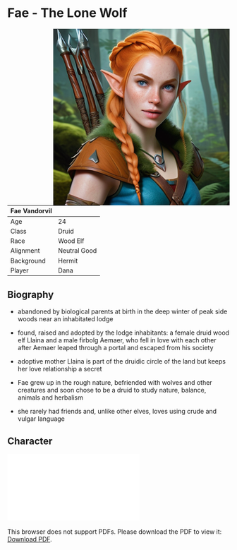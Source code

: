 # Fae - The Lone Wolf



<img src="images/FaeSide.png" style="float: right;" alt="Fae" width="400"/>

| Fae Vandorvil |               |
|---------------|---------------|
| Age           | 24            |
| Class         | Druid         |
| Race          | Wood Elf      |
| Alignment     | Neutral Good  |
| Background    | Hermit        |
| Player        | Dana          |

## Biography

- abandoned by biological parents at birth in the deep winter of peak side woods near an inhabitated lodge

- found, raised and adopted by the lodge inhabitants: a female druid wood elf Llaina and a male firbolg Aemaer, who fell in love with each other after Aemaer leaped through a portal and escaped from his society

- adoptive mother Llaina is part of the druidic circle of the land but keeps her love relationship a secret

- Fae grew up in the rough nature, befriended with wolves and other creatures and soon chose to be a druid to study nature, balance, animals and herbalism

- she rarely had friends and, unlike other elves, loves using crude and vulgar language

## Character

<object data="Fae_CharacterSheet.pdf" type="application/pdf" width="816px" height="1024x">
    <embed src="Fae_CharacterSheet.pdf">
        <p>This browser does not support PDFs. Please download the PDF to view it: <a href="Fae_CharacterSheet.pdf">Download PDF</a>.</p>
    </embed>
</object>
